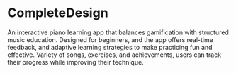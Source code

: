 # CompleteDesign
 
An interactive piano learning app that balances gamification with structured music education. Designed for beginners, and the app offers real-time feedback, and adaptive learning strategies to make practicing fun and effective. Variety of songs, exercises, and achievements, users can track their progress while improving their technique. 
